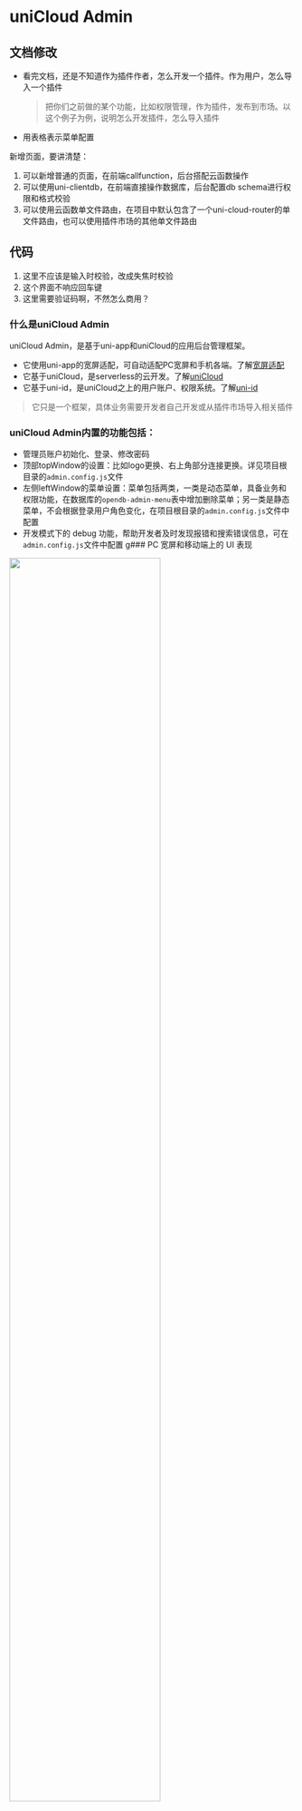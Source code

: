 # uniCloud Admin

## 文档修改

- 看完文档，还是不知道作为插件作者，怎么开发一个插件。作为用户，怎么导入一个插件
    >把你们之前做的某个功能，比如权限管理，作为插件，发布到市场。以这个例子为例，说明怎么开发插件，怎么导入插件

- 用表格表示菜单配置

新增页面，要讲清楚：
1. 可以新增普通的页面，在前端callfunction，后台搭配云函数操作
2. 可以使用uni-clientdb，在前端直接操作数据库，后台配置db schema进行权限和格式校验
3. 可以使用云函数单文件路由，在项目中默认包含了一个uni-cloud-router的单文件路由，也可以使用插件市场的其他单文件路由


## 代码

1. 这里不应该是输入时校验，改成失焦时校验
2. 这个界面不响应回车键
3. 这里需要验证码啊，不然怎么商用？

### 什么是uniCloud Admin

uniCloud Admin，是基于uni-app和uniCloud的应用后台管理框架。

- 它使用uni-app的宽屏适配，可自动适配PC宽屏和手机各端。了解[宽屏适配](https://uniapp.dcloud.io/adapt)
- 它基于uniCloud，是serverless的云开发。了解[uniCloud](https://uniapp.dcloud.io/uniCloud/README)
- 它基于uni-id，是uniCloud之上的用户账户、权限系统。了解[uni-id](https://uniapp.dcloud.io/uniCloud/uni-id)

> 它只是一个框架，具体业务需要开发者自己开发或从插件市场导入相关插件

### uniCloud Admin内置的功能包括：

- 管理员账户初始化、登录、修改密码
- 顶部topWindow的设置：比如logo更换、右上角部分连接更换。详见项目根目录的`admin.config.js`文件
- 左侧leftWindow的菜单设置：菜单包括两类，一类是动态菜单，具备业务和权限功能，在数据库的`opendb-admin-menu`表中增加删除菜单；另一类是静态菜单，不会根据登录用户角色变化，在项目根目录的`admin.config.js`文件中配置
- 开发模式下的 debug 功能，帮助开发者及时发现报错和搜索错误信息，可在`admin.config.js`文件中配置
g### PC 宽屏和移动端上的 UI 表现

<div class="flex-img-group-view" style="padding-right: 30px">
    <div class="clear-style barcode-view">
        <div class="barcode-img-box">
            <img src="https://vkceyugu.cdn.bspapp.com/VKCEYUGU-dc-site/9303c360-11f1-11eb-b680-7980c8a877b8.png" width="75%" />
        </div>
        <p style="text-algin: center">PC端</p>
    </div>
    <div class="clear-style barcode-view">
        <div class="barcode-img-box">
            <img src="https://vkceyugu.cdn.bspapp.com/VKCEYUGU-dc-site/2766a010-11d7-11eb-8bd0-2998ac5bbf7e.png" width="25%" />
        </div>
        <p>移动端</P>
    </div>
</div>

### 使用

#### 创建

[HBuilderX](https://www.dcloud.io/hbuilderx.html) 2.9.5+版本新建 uni-app 项目，选择 uniCloud admin 项目模板，如下图，HBuilderX 2.9+可以从插件市场的[uniCloud admin 链接]()获取

![download-admin](https://vkceyugu.cdn.bspapp.com/VKCEYUGU-dc-site/d5fdccf0-11f2-11eb-b244-a9f5e5565f30.png)

创建完成后，可以跟随``云服务空间初始化向导``初始化项目，创建并绑定云服务空间

![download-admin](https://vkceyugu.cdn.bspapp.com/VKCEYUGU-dc-site/2baaddd0-11f5-11eb-81ea-f115fe74321c.png)

#### 运行

1. 进入 admin 项目
2. 右键 cloudfuntions 运行云服务空间初始化向导（如已创建并绑定云服务空间，则跳过此步）
3. 点击工具栏的运行 -> 运行到浏览器
4. 登录页面底部进入创建管理员页面（仅允许注册一次管理员账号）

### 目录结构

```bash
├── cloudfunctions              # 云函数
├── common
│   └── uni.css                 # 公共样式
├── components                  # 自定义组件
│   └── common                  # 自定义组件共用逻辑
│   └── sidebar-item            # 侧边栏菜单组成元素，
│   └── password                # 修改密码组件
│   └── error                   # 开发模式下的 debug 错误列表组件
├── js_sdk                      # js sdk
├── pages                       # 页面
│   │── index                   # 首页
│   └── login                   # 登录页
├── static
├── store                       # vuex
├── windows
│   └── leftWindow.vue          # 左侧窗口（菜单栏）
│   └── topWindow.vue           # 顶部窗口（导航栏）
├── admin.config.js             # 系统配置（配置导航，菜单等）
├── App.vue
├── main.js
├── mainfest.json
├── pages.json
├── postcss.config.js           # postcss 配置（浏览器兼容性）
└── uni.scss
```

### 顶部窗口（导航栏）

1. 通过 [admin.config.js](https://github.com/dcloudio/uni-template-admin/blob/master/admin.config.js) 配置导航栏内容

```js
export default {
    // 导航栏
    navBar: {
        // 左侧 Logo
        logo: "/static/logo.png",
        // 右侧链接
        links: [
            {
                text: "项目文档",
                url:
                    "https://github.com/dcloudio/uni-template-admin/blob/master/README.md",
            },
        ],
    },
};
```

2. 通过 [uni.scss](https://github.com/dcloudio/uni-template-admin/blob/master/uni.scss) 配置导航栏样式

```css
$top-window-bg-color: #fff; /* 背景色 */
$top-window-text-color: #999; /* 文字颜色 */
```

### 左侧窗口（菜单栏）

1. 通过 [admin.config.js](https://github.com/dcloudio/uni-template-admin/blob/master/admin.config.js) 配置侧边栏内容，侧边栏的菜单包括根据用户角色动态显示的动态菜单，和所有用户都能看到静态菜单。

*菜单的属性*

| 字段 | 类型 | 必填 | 描述 |
|:-|:-|:-|:-|
| \_id | Object ID | 是 | Id保持唯一 |
| name | String | 是 | 菜单文字 |
| icon | String | 否 | 菜单图标 |
| url | String | 否 | 菜单对应的页面链接（只有没有子菜单的菜单项可以配置） |
| children | Array | 否 | 子菜单，重复它的父菜单的数据结构 |

静态菜单 secondaryMenus 配置如下：

```js
export default {
    // 侧边栏
    sideBar: {
        // 配置静态菜单列表（放置在用户被授权的菜单列表下边）
        secondaryMenus: [{
            _id: 'demo',
            name: '系统设置',
            icon: 'el-icon-menu',
            children: [{
                _id: 'table',
                name: '用户',
                url: '/pages/demo/table/table'
            },{
                _id: 'table',
                name: '角色',
                url: '/pages/demo/table/table'
            },{
                _id: 'table',
                name: '权限',
                url: '/pages/demo/table/table'
            }]
        }, {
            _id: 'app',
            name: '应用管理',
            icon: 'el-icon-menu',
            children: [{
                _id: 'table',
                name: '表格',
                url: '/pages/demo/table/table'
            }]
        }],
    },
};
```

2. 通过 [uni.scss](https://github.com/dcloudio/uni-template-admin/blob/master/uni.scss) 配置侧边栏样式

> 调整菜单颜色时，只需设置菜单背景色 ``$menu-bg-color``，自行搭配文字前景色即可

```css
$left-window-bg-color: #fff; /* 左侧窗口背景色 */
$menu-bg-color: #fff; /* 一级菜单背景色 */
$sub-menu-bg-color: darken($menu-bg-color, 8%); /* 二级以下菜单背景色 */
$menu-bg-color-hover: darken($menu-bg-color, 15%); /* 菜单 hover 背景颜色 */
$menu-text-color: #333; /* 菜单前景色 */
$menu-text-color-actived: #409eff; /* 菜单激活前景色 */
```

### 用户系统

> 基于 [uni-id](https://uniapp.dcloud.io/uniCloud/uni-id) 用户登录

1. 用户登录

注意：首次使用，可以通过登录页面底部链接创建一个超级管理员（仅允许创建一次），注册完毕后，建议从登录页面移除该链接

### 权限系统

> 基于 [uni-id](https://uniapp.dcloud.io/uniCloud/uni-id?id=rbac-api) 角色权限, uni-id 是 uniCloud之上的用户账户、权限系统

1. 角色表 `uni-id-roles`
    > [详情](https://uniapp.dcloud.io/uniCloud/uni-id?id=%e8%a7%92%e8%89%b2%e8%a1%a8)
2. 权限表 `uni-id-permissions`
    > [详情](https://uniapp.dcloud.io/uniCloud/uni-id?id=%e6%9d%83%e9%99%90%e8%a1%a8)
3. 菜单表 `opendb-admin-menu`
   | 字段 | 类型 | 必填 | 描述 |
   |:-|:-|:-|:-|
   | \_id | Object ID | 是 | 系统自动生成的 Id |
   | name | String | 是 | 菜单文字 |
   | icon | String | 否 | 菜单图标 |
   | url | String | 否 | 菜单对应的页面链接（只有没有子菜单的菜单项可以配置） |
   | sort | Integer | 否 | 在同级菜单中的排序，数组越大越靠后 |
   | parent_id | String | 否 | 父级菜单 Id |
   | permission | Array | 否 | 菜单权限（只有没有子菜单的菜单项可以配置） |
   | status | Integer | 是 | 菜单状态：0 禁用 1 启用 |
   | created_date | Timestamp | 是 | 创建时间 |
4. 用户表 `uni-id-users`
    > [详情](https://uniapp.dcloud.io/uniCloud/uni-id?id=%e7%94%a8%e6%88%b7%e8%a1%a8)
5. 验证码表 `uni-verify`
    > [详情](https://uniapp.dcloud.io/uniCloud/uni-id?id=%e7%94%a8%e6%88%b7%e8%a1%a8)
6. 存储表（系统使用，开发不需要修改） `opendb-admin-storage`

7. 权限验证

    ```html
    <template>
        <view>
            <!-- 包含 user/add 权限的用户可以看到新增按钮 -->
            <button v-if="$hasPermission('user/add')">新增</button>
            <!-- 包含 admin 角色的用户可以看到删除按钮 -->
            <button v-if="$hasRole('admin')">删除</button>
        </view>
    </template>
    ```

### 新增页面

- 可以新增普通的页面，在前端callfunction，后台搭配云函数操作
- 可以使用uni-clientdb，在前端直接操作数据库，后台配置db schema进行权限和格式校验
- 可以使用云函数单文件路由，在项目中默认包含了一个uni-cloud-router的单文件路由，也可以使用插件市场的其他单文件路由

建议页面统一放在 ``pages`` 目录，以便管理。由于是云端一体的开发模式，简单的理解为，在前端实现页面和 *api 接口*，这里需要转换一下观念，api 也是在前端实现的。

以登录功能为例，这里使用的是 `可以新增普通的页面，在前端callfunction，后台搭配云函数操作` 和 `项目中默认的 uni-cloud-router 的单文件路由` 的方式新增页面，以下是代码片段，完整代码见项目源码：

1. 新增前端 vue 页面

```html
<template>
    <view class="login-box">
        <view class="flex-cc m-b-30 login-title">
            系统登录
        </view>
        <uni-forms ref="form" :form-rules="rules">
            <uni-field class="p-lr-0" left-icon="person" name="username" v-model="formData.username" labelWidth="35"
                placeholder="账户" :clearable="false" />
            <uni-field class="m-b-30 p-lr-0" left-icon="locked" v-model="formData.password" name="password" type="password"
                labelWidth="35" placeholder="密码" :clearable="false" />
            <button class="login-button flex-cc m-b-30" type="primary" :loading="loading" :disabled="loading" @click="submit">登录</button>
        </uni-forms>
    </view>
</template>
```

```javascript
<script>
submit(e) {
    // api 接口 'user/login' 在 uni-admin 目录中实现，参见步骤 2
    this.$request('user/login', this.formData).then(res => {
        this.setToken({
            token: res.token,
            tokenExpired: res.tokenExpired
        })
        this.init()
    }).catch(err => {

    }).finally(err => {

    })
}
<script />
```

2. 新增后端 api 接口

uniCloud admin 在前端实现 api 类似于后端的实现方式，在 ``uni-admin/service`` 中写 api 的执行代码，比如对数据表的增删改查、处理数据等，在 ``uni-admin/controller`` 中写控制 service 的执行。

```javascript
//uni-admin/controller/user.js

const {
    Controller
} = require('uni-cloud-router')
const uniID = require('uni-id')
module.exports = class UserController extends Controller {
    async login() {
        const {
            username,
            password
        } = this.ctx.data
        // 调用下面的 service
        return this.service.user.login({
            username,
            password
        })
    }
}
```

```javascript
//uni-admin/service/user.js

const {
    Service
} = require('uni-cloud-router')
const uniID = require('uni-id')
module.exports = class UserService extends Service {
    async login({
        username,
        password
    }) {
        return await uniID.login({
            username,
            password,
            needPermission: true
        })
    }
}

```

### 关于 uni-cloud-router 的用法

> [详情](https://uniapp.dcloud.io/uniCloud/uni-cloud-router)

### 云函数

#### uni-clientDB

> [详情](https://uniapp.dcloud.io/uniCloud/uni-clientDB)

### 使用三方组件库

uniCloud Admin支持所有三方的Vue UI库，包括elementUI等非uni-app的UI库，但注意这些for h5的ui库只能在浏览器中使用，无法适配App和小程序，按如下操作。

以使用 element-ui 框架为例：

1. 安装 UI 框架

    > npm i element-ui -S

2. 在 main.js 中引用

    ```javascript
    import elementUI from 'element-ui';
    import 'element-ui/lib/theme-chalk/index.css';

    Vue.use(elementUI);
    ```
